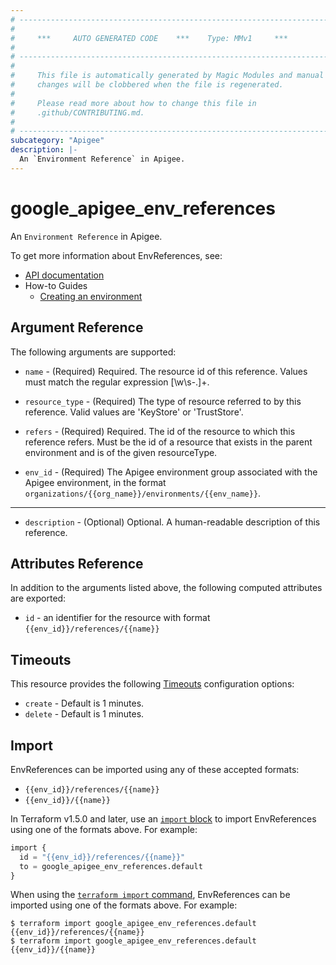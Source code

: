 ```yaml
---
# ----------------------------------------------------------------------------
#
#     ***     AUTO GENERATED CODE    ***    Type: MMv1     ***
#
# ----------------------------------------------------------------------------
#
#     This file is automatically generated by Magic Modules and manual
#     changes will be clobbered when the file is regenerated.
#
#     Please read more about how to change this file in
#     .github/CONTRIBUTING.md.
#
# ----------------------------------------------------------------------------
subcategory: "Apigee"
description: |-
  An `Environment Reference` in Apigee.
---
```


# google_apigee_env_references

An `Environment Reference` in Apigee.


To get more information about EnvReferences, see:

* [API documentation](https://cloud.google.com/apigee/docs/reference/apis/apigee/rest/v1/organizations.environments.references/create)
* How-to Guides
    * [Creating an environment](https://cloud.google.com/apigee/docs/api-platform/get-started/create-environment)


## Argument Reference

The following arguments are supported:


* `name` -
  (Required)
  Required. The resource id of this reference. Values must match the regular expression [\w\s-.]+.

* `resource_type` -
  (Required)
  The type of resource referred to by this reference. Valid values are 'KeyStore' or 'TrustStore'.

* `refers` -
  (Required)
  Required. The id of the resource to which this reference refers. Must be the id of a resource that exists in the parent environment and is of the given resourceType.

* `env_id` -
  (Required)
  The Apigee environment group associated with the Apigee environment,
  in the format `organizations/{{org_name}}/environments/{{env_name}}`.


- - -


* `description` -
  (Optional)
  Optional. A human-readable description of this reference.


## Attributes Reference

In addition to the arguments listed above, the following computed attributes are exported:

* `id` - an identifier for the resource with format `{{env_id}}/references/{{name}}`


## Timeouts

This resource provides the following
[Timeouts](https://developer.hashicorp.com/terraform/plugin/sdkv2/resources/retries-and-customizable-timeouts) configuration options:

- `create` - Default is 1 minutes.
- `delete` - Default is 1 minutes.

## Import


EnvReferences can be imported using any of these accepted formats:

* `{{env_id}}/references/{{name}}`
* `{{env_id}}/{{name}}`


In Terraform v1.5.0 and later, use an [`import` block](https://developer.hashicorp.com/terraform/language/import) to import EnvReferences using one of the formats above. For example:

```tf
import {
  id = "{{env_id}}/references/{{name}}"
  to = google_apigee_env_references.default
}
```

When using the [`terraform import` command](https://developer.hashicorp.com/terraform/cli/commands/import), EnvReferences can be imported using one of the formats above. For example:

```
$ terraform import google_apigee_env_references.default {{env_id}}/references/{{name}}
$ terraform import google_apigee_env_references.default {{env_id}}/{{name}}
```
